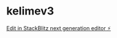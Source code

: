 # kelimev3

[Edit in StackBlitz next generation editor ⚡️](https://stackblitz.com/~/github.com/mehmetdalginstudent/kelimev3)